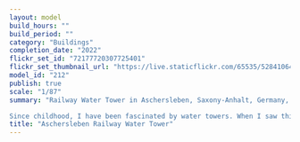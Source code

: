 ```yaml
---
layout: model
build_hours: ""
build_period: ""
category: "Buildings"
completion_date: "2022"
flickr_set_id: "72177720307725401"
flickr_set_thumbnail_url: "https://live.staticflickr.com/65535/52841064735_1657dd79e9_m.jpg"
model_id: "212"
publish: true
scale: "1/87"
summary: "Railway Water Tower in Aschersleben, Saxony-Anhalt, Germany, HO (1/87) scale  [Built 2022]

Since childhood, I have been fascinated by water towers. When I saw this kit on sale I had to have it. Although the kit is quite primitive by modern injection moulding standards, it builds into a reasonably sound replica of the prototype. I painted it with enamels and weathered it with washes and pastel chalks."
title: "Aschersleben Railway Water Tower"
---
```



